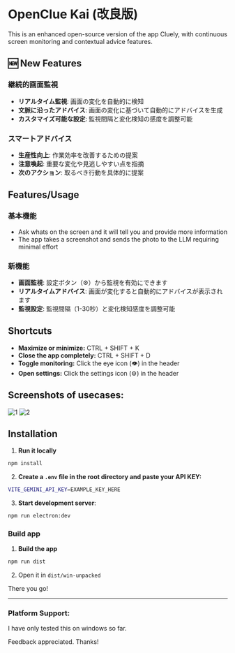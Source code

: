# OpenClue Kai (改良版)

This is an enhanced open-source version of the app Cluely, with continuous screen monitoring and contextual advice features.

## 🆕 New Features

### 継続的画面監視
- **リアルタイム監視**: 画面の変化を自動的に検知
- **文脈に沿ったアドバイス**: 画面の変化に基づいて自動的にアドバイスを生成
- **カスタマイズ可能な設定**: 監視間隔と変化検知の感度を調整可能

### スマートアドバイス
- **生産性向上**: 作業効率を改善するための提案
- **注意喚起**: 重要な変化や見逃しやすい点を指摘
- **次のアクション**: 取るべき行動を具体的に提案

## Features/Usage

### 基本機能
- Ask whats on the screen and it will tell you and provide more information
- The app takes a screenshot and sends the photo to the LLM requiring minimal effort

### 新機能
- **画面監視**: 設定ボタン（⚙️）から監視を有効にできます
- **リアルタイムアドバイス**: 画面が変化すると自動的にアドバイスが表示されます
- **監視設定**: 監視間隔（1-30秒）と変化検知感度を調整可能


## Shortcuts

- **Maximize or minimize:** CTRL + SHIFT + K 
- **Close the app completely:** CTRL + SHIFT + D
- **Toggle monitoring:** Click the eye icon (👁️) in the header
- **Open settings:** Click the settings icon (⚙️) in the header

## Screenshots of usecases:
![1](https://github.com/user-attachments/assets/c8b1b296-e932-4d90-a3eb-f464d960be6f)
![2](https://github.com/user-attachments/assets/5f7f3f19-b6cb-4dd4-bb35-433f8b3fae0d)


## Installation

1. **Run it locally**

```bash
npm install
```
2. **Create a `.env` file in the root directory and paste your API KEY:**

```bash
VITE_GEMINI_API_KEY=EXAMPLE_KEY_HERE
```

3. **Start development server**:

```bash
npm run electron:dev
```



### Build app

1. **Build the app**
```bash
npm run dist
```

2. Open it in `dist/win-unpacked`

There you go!

---

### Platform Support:
I have only tested this on windows so far.

Feedback appreciated. Thanks!


